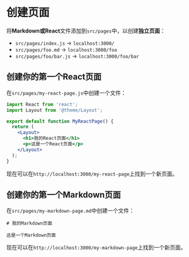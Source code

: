 # 创建页面

将**Markdown或React**文件添加到`src/pages`中，以创建**独立页面**：

- `src/pages/index.js` -> `localhost:3000/`
- `src/pages/foo.md` -> `localhost:3000/foo`
- `src/pages/foo/bar.js` -> `localhost:3000/foo/bar`

## 创建你的第一个React页面

在`src/pages/my-react-page.js`中创建一个文件：

```jsx title="src/pages/my-react-page.js"
import React from 'react';
import Layout from '@theme/Layout';

export default function MyReactPage() {
  return (
    <Layout>
      <h1>我的React页面</h1>
      <p>这是一个React页面</p>
    </Layout>
  );
}
```

现在可以在`http://localhost:3000/my-react-page`上找到一个新页面。

## 创建你的第一个Markdown页面

在`src/pages/my-markdown-page.md`中创建一个文件：

```mdx title="src/pages/my-markdown-page.md"
# 我的Markdown页面

这是一个Markdown页面
```

现在可以在`http://localhost:3000/my-markdown-page`上找到一个新页面。